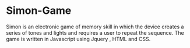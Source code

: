 # Simon-Game
Simon is an electronic game of memory skill in which the device creates a series of tones and lights and requires a user to repeat the sequence.
The game is written in Javascript using Jquery , HTML and CSS.
